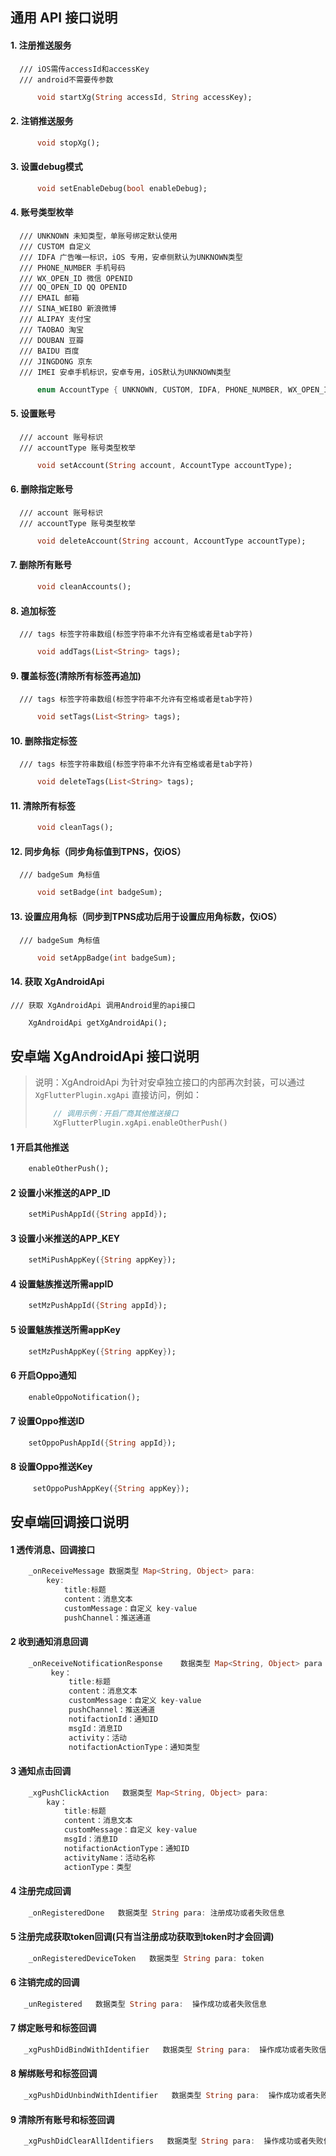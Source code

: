 ## 通用 API 接口说明

#### 1. 注册推送服务
      /// iOS需传accessId和accessKey
      /// android不需要传参数
```dart
      void startXg(String accessId, String accessKey);
```

#### 2. 注销推送服务
```dart
      void stopXg();
```

#### 3. 设置debug模式
```dart
      void setEnableDebug(bool enableDebug);
```

#### 4. 账号类型枚举
      /// UNKNOWN 未知类型，单账号绑定默认使用
      /// CUSTOM 自定义
      /// IDFA 广告唯一标识，iOS 专用，安卓侧默认为UNKNOWN类型
      /// PHONE_NUMBER 手机号码
      /// WX_OPEN_ID 微信 OPENID
      /// QQ_OPEN_ID QQ OPENID
      /// EMAIL 邮箱
      /// SINA_WEIBO 新浪微博
      /// ALIPAY 支付宝
      /// TAOBAO 淘宝
      /// DOUBAN 豆瓣
      /// BAIDU 百度
      /// JINGDONG 京东
      /// IMEI 安卓手机标识，安卓专用，iOS默认为UNKNOWN类型
```dart
      enum AccountType { UNKNOWN, CUSTOM, IDFA, PHONE_NUMBER, WX_OPEN_ID, QQ_OPEN_ID, EMAIL, SINA_WEIBO, ALIPAY, TAOBAO, DOUBAN, FACEBOOK, TWITTER, GOOGLE, BAIDU, JINGDONG, LINKEDIN, IMEI }
```

#### 5. 设置账号
      /// account 账号标识
      /// accountType 账号类型枚举
```dart
      void setAccount(String account, AccountType accountType);
```

#### 6. 删除指定账号
      /// account 账号标识
      /// accountType 账号类型枚举
```dart
      void deleteAccount(String account, AccountType accountType);
```

#### 7. 删除所有账号
```dart
      void cleanAccounts();
```

####  8. 追加标签
      /// tags 标签字符串数组(标签字符串不允许有空格或者是tab字符)
```dart
      void addTags(List<String> tags);
```

#### 9. 覆盖标签(清除所有标签再追加)
      /// tags 标签字符串数组(标签字符串不允许有空格或者是tab字符)
```dart
      void setTags(List<String> tags);
```

#### 10. 删除指定标签
      /// tags 标签字符串数组(标签字符串不允许有空格或者是tab字符)
```dart
      void deleteTags(List<String> tags);
```

#### 11. 清除所有标签
```dart
      void cleanTags();
```

#### 12. 同步角标（同步角标值到TPNS，仅iOS）
      /// badgeSum 角标值
```dart
      void setBadge(int badgeSum);
```

#### 13. 设置应用角标（同步到TPNS成功后用于设置应用角标数，仅iOS）
      /// badgeSum 角标值
```dart
      void setAppBadge(int badgeSum);
```

#### 14. 获取 XgAndroidApi
    /// 获取 XgAndroidApi 调用Android里的api接口
```dart
    XgAndroidApi getXgAndroidApi();
```


## 安卓端 XgAndroidApi 接口说明

> 说明：XgAndroidApi 为针对安卓独立接口的内部再次封装，可以通过 `XgFlutterPlugin.xgApi` 直接访问，例如：
> ```dart
>     // 调用示例：开启厂商其他推送接口
>     XgFlutterPlugin.xgApi.enableOtherPush()
> ```

#### 1  开启其他推送
```dart
    enableOtherPush();
```

#### 2  设置小米推送的APP_ID
```dart
    setMiPushAppId({String appId});
```

#### 3  设置小米推送的APP_KEY
```dart
    setMiPushAppKey({String appKey});
```

#### 4  设置魅族推送所需appID
```dart
    setMzPushAppId({String appId});
```

#### 5  设置魅族推送所需appKey
```dart
    setMzPushAppKey({String appKey});
```

#### 6  开启Oppo通知
```dart
    enableOppoNotification();
```

#### 7  设置Oppo推送ID
```dart
    setOppoPushAppId({String appId});
```

#### 8  设置Oppo推送Key
```dart
     setOppoPushAppKey({String appKey});
```


##  安卓端回调接口说明

#### 1 透传消息、回调接口
```dart
    _onReceiveMessage 数据类型 Map<String, Object> para:
        key:
            title:标题
            content：消息文本
            customMessage：自定义 key-value
            pushChannel：推送通道
```

#### 2 收到通知消息回调
```dart
    _onReceiveNotificationResponse    数据类型 Map<String, Object> para = new HashMap<>()
         key：
             title:标题
             content：消息文本
             customMessage：自定义 key-value
             pushChannel：推送通道
             notifactionId：通知ID
             msgId：消息ID
             activity：活动
             notifactionActionType：通知类型
```

#### 3 通知点击回调
```dart
    _xgPushClickAction   数据类型 Map<String, Object> para:
        kay：
            title:标题
            content：消息文本
            customMessage：自定义 key-value
            msgId：消息ID
            notifactionActionType：通知ID
            activityName：活动名称
            actionType：类型
```

#### 4 注册完成回调
```dart
    _onRegisteredDone   数据类型 String para: 注册成功或者失败信息
```

#### 5 注册完成获取token回调(只有当注册成功获取到token时才会回调)
```dart
    _onRegisteredDeviceToken   数据类型 String para: token
```

#### 6 注销完成的回调
```dart
   _unRegistered   数据类型 String para:  操作成功或者失败信息
```

#### 7 绑定账号和标签回调
```dart
   _xgPushDidBindWithIdentifier   数据类型 String para:  操作成功或者失败信息
```

#### 8 解绑账号和标签回调
```dart
   _xgPushDidUnbindWithIdentifier   数据类型 String para:  操作成功或者失败信息
```

#### 9 清除所有账号和标签回调
```dart
   _xgPushDidClearAllIdentifiers   数据类型 String para:  操作成功或者失败信息
```